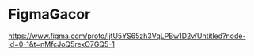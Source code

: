 # FigmaGacor
https://www.figma.com/proto/ijtU5YS65zh3VqLPBw1D2v/Untitled?node-id=0-1&t=nMfcJoQ5rexO7GQ5-1
